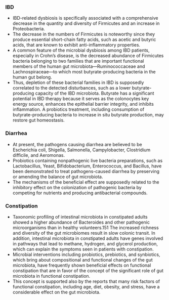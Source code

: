 ### IBD
* IBD-related dysbiosis is specifically associated with a comprehensive decrease in the quantity and diversity of Firmicutes and an increase in Proteobacteria.
* The decrease in the numbers of Firmicutes is noteworthy since they produce essential short-chain fatty acids, such as acetic and butyric acids, that are known to exhibit anti-inflammatory properties.
* A common feature of the microbial dysbiosis among IBD patients, especially in Crohn’s disease, is the decreased abundance of Firmicutes bacteria belonging to two families that are important functional members of the human gut microbiota—Ruminococcaceae and Lachnospiraceae—to which most butyrate-producing bacteria in the human gut belong.
* Thus, depletion of these bacterial families in IBD is supposedly correlated to the detected disturbances, such as a lower butyrate-producing capacity of the IBD microbiota. Butyrate has a significant potential in IBD therapy because it serves as the colonocytes key energy source, enhances the epithelial barrier integrity, and inhibits inflammation. A probiotics treatment, including consumption of butyrate-producing bacteria to increase in situ butyrate production, may restore gut homeostasis.
### Diarrhea
* At present, the pathogens causing diarrhea are believed to be Escherichia coli, Shigella, Salmonella, Campylobacter, Clostridium difficile, and Aeromonas.
* Probiotics containing nonpathogenic live bacteria preparations, such as Lactobacillus, Yeast, Bifidobacterium, Enterococcus, and Bacillus, have been demonstrated to treat pathogens-caused diarrhea by preserving or amending the balance of gut microbiota.
* The mechanisms of the beneficial effect are supposedly related to the inhibitory effect on the colonization of pathogenic bacteria by competing for nutrients and producing antibacterial compounds.
### Constipation
* Taxonomic profiling of intestinal microbiota in constipated adults showed a higher abundance of Bacteroides and other pathogenic microorganisms than in healthy volunteers.151 The increased richness and diversity of the gut microbiomes result in slow colonic transit. In addition, intestinal microbiota in constipated adults have genes involved in pathways that lead to methane, hydrogen, and glycerol production, which can explain the symptoms seen in patients with constipation.
* Microbial interventions including probiotics, prebiotics, and synbiotics, which bring about compositional and functional changes of the gut microbiota, have frequently shown beneficial effects on functional constipation that are in favor of the concept of the significant role of gut microbiota in functional constipation.
* This concept is supported also by the reports that many risk factors of functional constipation, including age, diet, obesity, and stress, have a considerable effect on the gut microbiota.
